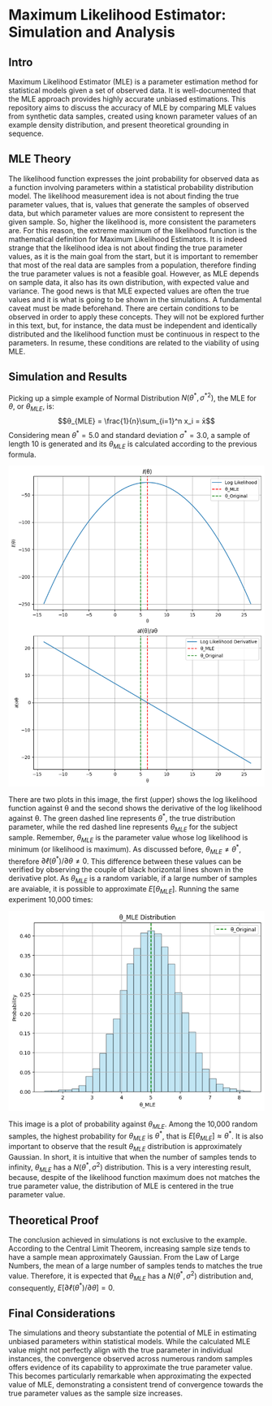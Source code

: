 # Maximum Likelihood Estimator: Simulation and Analysis

## Intro
Maximum Likelihood Estimator (MLE) is a parameter estimation method for statistical models given a set of observed data. It is well-documented that the MLE approach provides highly accurate unbiased estimations. This repository aims to discuss the accuracy of MLE by comparing MLE values from synthetic data samples, created using known parameter values of an example density distribution, and present theoretical grounding in sequence.

## MLE Theory
The likelihood function expresses the joint probability for observed data as a function involving parameters within a statistical probability distribution model. The likelihood measurement idea is not about finding the true parameter values, that is, values that generate the samples of observed data, but which parameter values are more consistent to represent the given sample. So, higher the likelihood is, more consistent the parameters are. For this reason, the extreme maximum of the likelihood function is the mathematical definition for Maximum Likelihood Estimators.
It is indeed strange that the likelihood idea is not about finding the true parameter values, as it is the main goal from the start, but it is important to remember that most of the real data are samples from a population, therefore finding the true parameter values is not a feasible goal. However, as MLE depends on sample data, it also has its own distribution, with expected value and variance. The good news is that MLE expected values are often the true values and it is what is going to be shown in the simulations.
A fundamental caveat must be made beforehand. There are certain conditions to be observed in order to apply these concepts. They will not be explored further in this text, but, for instance, the data must be independent and identically distributed and the likelihood function must be continuous in respect to the parameters. In resume, these conditions are related to the viability of using MLE.

## Simulation and Results
Picking up a simple example of Normal Distribution $`N(θ^*,{σ^*}^2)`$, the MLE for $`θ`$, or $`θ_{MLE}`$, is:
$$θ_{MLE} = \frac{1}{n}\sum_{i=1}^n x_i = x̄$$
Considering mean $`θ^* = 5.0`$ and standard deviation $`σ^* = 3.0`$, a sample of length 10 is generated and its $`θ_{MLE}`$ is calculated according to the previous formula.

![One sample MLE](one-sample-result.png)

There are two plots in this image, the first (upper) shows the log likelihood function against θ and the second shows the derivative of the log likelihood against θ. The green dashed line represents $`θ^*`$, the true distribution parameter, while the red dashed line represents $`θ_{MLE}`$ for the subject sample. Remember, $`θ_{MLE}`$ is the parameter value whose log likelihood is minimum (or likelihood is maximum). As discussed before, $`θ_{MLE} \ne θ^*`$, therefore $`∂ℓ(θ^*)/∂θ \ne 0`$. This difference between these values can be verified by observing the couple of black horizontal lines shown in the derivative plot.
As $`θ_{MLE}`$ is a random variable, if a large number of samples are avaiable, it is possible to approximate $`E[θ_{MLE}]`$. Running the same experiment 10,000 times:

![MLE expected value approximation](multiple-sample-result.png)

This image is a plot of probability against $`θ_{MLE}`$. Among the 10,000 random samples, the highest probability for $`θ_{MLE}`$ is $`θ^*`$, that is $`E[θ_{MLE}] ≈ θ^*`$. It is also important to observe that the result $`θ_{MLE}`$ distribution is approximately Gaussian.
In short, it is intuitive that when the number of samples tends to infinity, $`θ_{MLE}`$ has a $`N(θ^*,σ^2)`$ distribution. This is a very interesting result, because, despite of the likelihood function maximum does not matches the true parameter value, the distribution of MLE is centered in the true parameter value.

## Theoretical Proof
The conclusion achieved in simulations is not exclusive to the example. According to the Central Limit Theorem, increasing sample size tends to have a sample mean approximately Gaussian. From the Law of Large Numbers, the mean of a large number of samples tends to matches the true value. Therefore, it is expected that $`θ_{MLE}`$ has a $`N(θ^*,σ^2)`$ distribution and, consequently, $`E[∂ℓ(θ^*)/∂θ] = 0`$.

## Final Considerations
The simulations and theory substantiate the potential of MLE in estimating unbiased parameters within statistical models. While the calculated MLE value might not perfectly align with the true parameter in individual instances, the convergence observed across numerous random samples offers evidence of its capability to approximate the true parameter value. This becomes particularly remarkable when approximating the expected value of MLE, demonstrating a consistent trend of convergence towards the true parameter values as the sample size increases.
